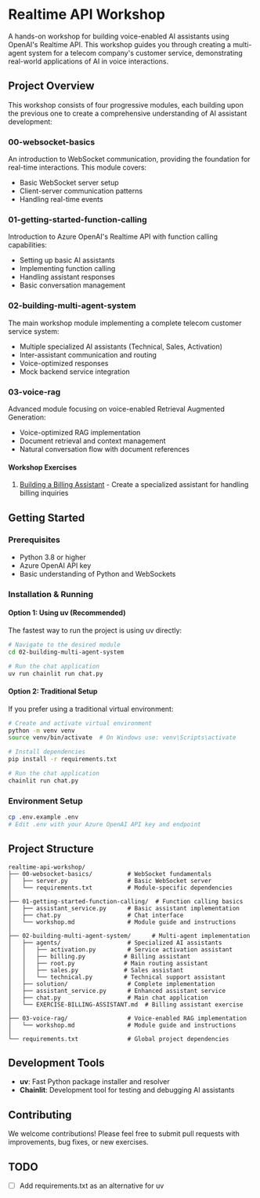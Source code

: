 # Realtime API Workshop

A hands-on workshop for building voice-enabled AI assistants using OpenAI's Realtime API. This workshop guides you through creating a multi-agent system for a telecom company's customer service, demonstrating real-world applications of AI in voice interactions.

## Project Overview

This workshop consists of four progressive modules, each building upon the previous one to create a comprehensive understanding of AI assistant development:

### 00-websocket-basics
An introduction to WebSocket communication, providing the foundation for real-time interactions. This module covers:
- Basic WebSocket server setup
- Client-server communication patterns
- Handling real-time events

### 01-getting-started-function-calling
Introduction to Azure OpenAI's Realtime API with function calling capabilities:
- Setting up basic AI assistants
- Implementing function calling
- Handling assistant responses
- Basic conversation management

### 02-building-multi-agent-system
The main workshop module implementing a complete telecom customer service system:
- Multiple specialized AI assistants (Technical, Sales, Activation)
- Inter-assistant communication and routing
- Voice-optimized responses
- Mock backend service integration

### 03-voice-rag
Advanced module focusing on voice-enabled Retrieval Augmented Generation:
- Voice-optimized RAG implementation
- Document retrieval and context management
- Natural conversation flow with document references

#### Workshop Exercises
1. [Building a Billing Assistant](./02-building-multi-agent-system/EXERCISE-BILLING-ASSISTANT.md) - Create a specialized assistant for handling billing inquiries

## Getting Started

### Prerequisites
- Python 3.8 or higher
- Azure OpenAI API key
- Basic understanding of Python and WebSockets

### Installation & Running

#### Option 1: Using uv (Recommended)
The fastest way to run the project is using uv directly:
```bash
# Navigate to the desired module
cd 02-building-multi-agent-system

# Run the chat application
uv run chainlit run chat.py
```

#### Option 2: Traditional Setup
If you prefer using a traditional virtual environment:
```bash
# Create and activate virtual environment
python -m venv venv
source venv/bin/activate  # On Windows use: venv\Scripts\activate

# Install dependencies
pip install -r requirements.txt

# Run the chat application
chainlit run chat.py
```

### Environment Setup
```bash
cp .env.example .env
# Edit .env with your Azure OpenAI API key and endpoint
```

## Project Structure

```
realtime-api-workshop/
├── 00-websocket-basics/          # WebSocket fundamentals
│   ├── server.py                 # Basic WebSocket server
│   └── requirements.txt          # Module-specific dependencies
│
├── 01-getting-started-function-calling/  # Function calling basics
│   ├── assistant_service.py      # Basic assistant implementation
│   ├── chat.py                   # Chat interface
│   └── workshop.md               # Module guide and instructions
│
├── 02-building-multi-agent-system/      # Multi-agent implementation
│   ├── agents/                   # Specialized AI assistants
│   │   ├── activation.py         # Service activation assistant
│   │   ├── billing.py           # Billing assistant
│   │   ├── root.py              # Main routing assistant
│   │   ├── sales.py             # Sales assistant
│   │   └── technical.py         # Technical support assistant
│   ├── solution/                 # Complete implementation
│   ├── assistant_service.py      # Enhanced assistant service
│   ├── chat.py                   # Main chat application
│   └── EXERCISE-BILLING-ASSISTANT.md  # Billing assistant exercise
│
├── 03-voice-rag/                 # Voice-enabled RAG implementation
│   └── workshop.md               # Module guide and instructions
│
└── requirements.txt              # Global project dependencies
```

## Development Tools

- **uv**: Fast Python package installer and resolver
- **Chainlit**: Development tool for testing and debugging AI assistants

## Contributing

We welcome contributions! Please feel free to submit pull requests with improvements, bug fixes, or new exercises.

## TODO

- [ ] Add requirements.txt as an alternative for uv